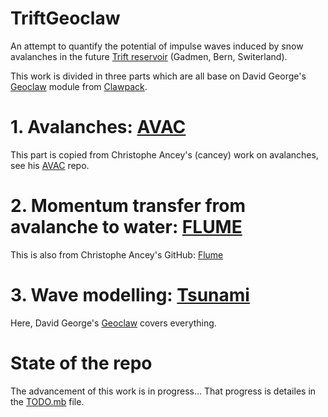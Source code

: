 # TriftGeoclaw
An attempt to quantify the potential of impulse waves induced by snow avalanches in the future [Trift reservoir](https://www.researchgate.net/publication/313646761_L'amenagement_hydroelectrique_de_Trift) (Gadmen, Bern, Switerland).

This work is divided in three parts which are all base on David George's [Geoclaw](https://www.clawpack.org/geoclaw) module from [Clawpack](https://www.clawpack.org/).

# 1. Avalanches: [AVAC](https://github.com/giboul/TriftGeoclaw/blob/main/AVAC/README.md)

This part is copied from Christophe Ancey's (cancey) work on avalanches, see his [AVAC](https://github.com/cancey/avac.git) repo.

# 2. Momentum transfer from avalanche to water: [FLUME](https://github.com/giboul/TriftGeoclaw/blob/main/Flume/README.md)

This is also from Christophe Ancey's GitHub: [Flume](https://github.com/cancey/hydraulics/tree/main/Floods/Flume)

# 3. Wave modelling: [Tsunami](https://github.com/giboul/TriftGeoclaw/blob/main/Tsunami/README.md)

Here, David George's [Geoclaw](https://www.clawpack.org/geoclaw) covers everything.

# State of the repo
The advancement of this work is in progress... That progress is detailes in the [TODO.mb](https://github.com/giboul/TriftGeoClaw/blob/main/TODO.md) file.